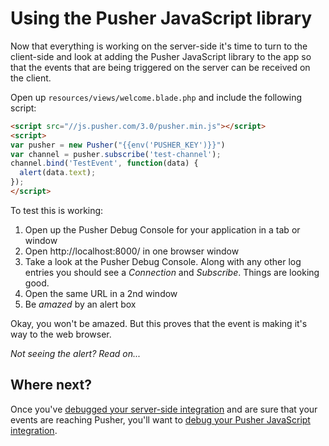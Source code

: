 # Using the Pusher JavaScript library

Now that everything is working on the server-side it's time to turn to the client-side and look at adding the Pusher JavaScript library to the app so that the events that are being triggered on the server can be received on the client.

Open up `resources/views/welcome.blade.php` and include the following script:

```html
<script src="//js.pusher.com/3.0/pusher.min.js"></script>
<script>
var pusher = new Pusher("{{env('PUSHER_KEY')}}")
var channel = pusher.subscribe('test-channel');
channel.bind('TestEvent', function(data) {
  alert(data.text);
});
</script>
```

To test this is working:

1. Open up the Pusher Debug Console for your application in a tab or window
2. Open http://localhost:8000/ in one browser window
3. Take a look at the Pusher Debug Console. Along with any other log entries you should see a *Connection* and *Subscribe*. Things are looking good.
4. Open the same URL in a 2nd window
5. Be *amazed* by an alert box

Okay, you won't be amazed. But this proves that the event is making it's way to the web browser.

*Not seeing the alert? Read on...*

## Where next?

Once you've [debugged your server-side integration](./server-debugging.md) and are sure that your events are reaching Pusher, you'll want to [debug your Pusher JavaScript integration](./pusher-js-debugging.md).

